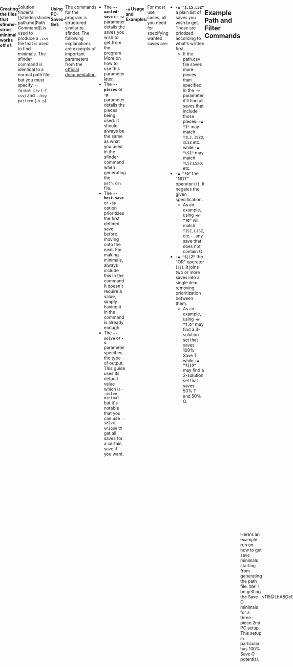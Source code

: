 ```yaml
---
title: Save Minimals
tags:
- Guide
- Minimals
- Solution Finder
---
```

<meta name="description" content="Description, installation, and usage of a program to find the smallest covering set for different saves for a setup with Marfung37's PC-Saves-Get program." />
<style>
header{max-width: 700px; left: 50%; transform: translateX(-50%); padding: 0 2em;}
body{display: flex; justify-content: center;}
.singlePage{width: -webkit-fill-available; max-width: 700px;}
.minimal-graphic{
    display: flex;
    align-items: center;
    justify-content: center;
}
.arrow{font-size: 1.5em; margin: 0.5em;}
@media all and (max-width: 600px){
    .minimal-graphic{flex-direction: column;}
    .arrow{transform: rotate(90deg);}
}
</style>

## Save Minimals
Save minimals are strict minimals, but **saved pieces are prioritized**. That means the program would rather settle for a 3-solution set that has 100% Save <span class="mino">T</span> over a 2-solution set that has 100% Save <span class="mino">O</span> (if you tell it to do so).

The program currently being used can prioritize multiple saves. If you ask for save <span class="mino">T</span> then <span class="mino">O</span> minimals, the solution set will maximize save <span class="mino">T</span> before finding solutions with the next specified save, and so on.
<div class="minimal-graphic">
<table style="width: auto;">
    <tr><th colspan=6>Solution Covers</th></tr>
    <tr style="height: 25px">
        <td style="padding: 0 1ch;">Solution A (Saves <span class="mino">O</span>)</td>
        <td style="width: 25px; padding: 0; background: var(--callout-note)"></td>
        <td style="width: 25px; padding: 0; background: var(--callout-note)"></td>
        <td style="width: 25px; padding: 0; background: var(--callout-note)"></td>
        <td style="width: 25px; padding: 0;"></td>
        <td style="width: 25px; padding: 0;"></td>
    </tr>
    <tr style="height: 25px">
        <td style="padding: 0 1ch;">Solution B (Saves <span class="mino">T</span>)</td>
        <td style="width: 25px; padding: 0; background: var(--callout-note)"></td>
        <td style="width: 25px; padding: 0;"></td>
        <td style="width: 25px; padding: 0; background: var(--callout-note)"></td>
        <td style="width: 25px; padding: 0;"></td>
        <td style="width: 25px; padding: 0;"></td>
    </tr>
    <tr style="height: 25px">
        <td style="padding: 0 1ch;">Solution C (Saves <span class="mino">T</span>)</td>
        <td style="width: 25px; padding: 0;"></td>
        <td style="width: 25px; padding: 0; background: var(--callout-note)"></td>
        <td style="width: 25px; padding: 0; background: var(--callout-note)"></td>
        <td style="width: 25px; padding: 0;"></td>
        <td style="width: 25px; padding: 0;"></td>
    </tr>
    <tr style="height: 25px">
        <td style="padding: 0 1ch;">Solution D (Saves <span class="mino">O</span>)</td>
        <td style="width: 25px; padding: 0;"></td>
        <td style="width: 25px; padding: 0;"></td>
        <td style="width: 25px; padding: 0;"></td>
        <td style="width: 25px; padding: 0; background: var(--callout-note)"></td>
        <td style="width: 25px; padding: 0; background: var(--callout-note)"></td>
    </tr>
    <tr style="height: 25px">
        <td style="padding: 0 1ch;">Solution E (Saves <span class="mino">T</span>)</td>
        <td style="width: 25px; padding: 0;"></td>
        <td style="width: 25px; padding: 0;"></td>
        <td style="width: 25px; padding: 0;"></td>
        <td style="width: 25px; padding: 0; background: var(--callout-note)"></td>
        <td style="width: 25px; padding: 0; background: var(--callout-note)"></td>
    </tr>
</table>
<div><p class="arrow">></p></div>
<table style="width: auto;">
    <tr><th colspan=6>Saves</th></tr>
    <tr style="height: 25px">
        <td style="width: 25px; padding: 0; background: var(--callout-bug)"></td>
        <td style="width: 25px; padding: 0; background: var(--callout-bug)"></td>
        <td style="width: 25px; padding: 0; background: var(--callout-bug)"></td>
        <td style="width: 25px; padding: 0;"></td>
        <td style="width: 25px; padding: 0;"></td>
    </tr>
    <tr style="height: 25px">
        <td style="width: 25px; padding: 0; background: var(--callout-done)"></td>
        <td style="width: 25px; padding: 0;"></td>
        <td style="width: 25px; padding: 0; background: var(--callout-done)"></td>
        <td style="width: 25px; padding: 0;"></td>
        <td style="width: 25px; padding: 0;"></td>
    </tr>
    <tr style="height: 25px">
        <td style="width: 25px; padding: 0;"></td>
        <td style="width: 25px; padding: 0; background: var(--callout-done)"></td>
        <td style="width: 25px; padding: 0; background: var(--callout-done)"></td>
        <td style="width: 25px; padding: 0;"></td>
        <td style="width: 25px; padding: 0;"></td>
    </tr>
    <tr style="height: 25px">
        <td style="width: 25px; padding: 0;"></td>
        <td style="width: 25px; padding: 0;"></td>
        <td style="width: 25px; padding: 0;"></td>
        <td style="width: 25px; padding: 0; background: var(--callout-bug)"></td>
        <td style="width: 25px; padding: 0; background: var(--callout-bug)"></td>
    </tr>
    <tr style="height: 25px">
        <td style="width: 25px; padding: 0;"></td>
        <td style="width: 25px; padding: 0;"></td>
        <td style="width: 25px; padding: 0;"></td>
        <td style="width: 25px; padding: 0; background: var(--callout-done)"></td>
        <td style="width: 25px; padding: 0; background: var(--callout-done)"></td>
    </tr>
</table>
</div>

___
## Finding Save Minimals
Save minimals are currently being found using [Marfung37](https://github.com/Marfung37/)'s [PC-Saves-Get](https://github.com/Marfung37/PC-Saves-Get) program. It requires Python3 and NodeJS and will work off of sfinder's [[sfinder/sfinder path.md|Path Command]] the same way [[sfinder/strict minimals|strict minimals]] do.

#### Downloading Python3:
Go to the [Python3 download page](https://www.python.org/downloads/). It should be a straight-forward installation.
- When installing, **make sure that the option to `Add python.exe to PATH` is enabled** during installation.

#### Downloading NodeJS:
Go to the [NodeJS download page](https://nodejs.org/en/download/). It should be a straight-forward installation.
- When installing, make sure that **`NodeJS` and `npm` are added to PATH**. This appears in the **Custom Setup** step of installation.

#### Installing dependencies:
In a terminal, enter the following separately
- `pip install argparse` for parsing input parameters.
- `npm install tetris-fumen` for working with fumens.
- `npm install -g sfinder-strict-minimal` for generating minimals.

#### Creating the files that sfinder-strict-minimal works off of:
Solution finder's [[sfinder/sfinder path.md|Path Command]] is used to produce a `.csv` file that is used to find minimals. The sfinder command is identical to a normal path file, but you must specify `--format csv` (`-f csv`) and `--key pattern` (`-k p`).

#### Using PC-Saves-Get:
The commands for the program is structured similar to sfinder. The following explanations are excerpts of important parameters from the [official documentation](https://github.com/Marfung37/PC-Saves-Get/blob/main/README.md).
```{title="Example sfinder-saves.py Command"}
py sfinder-saves.py filter -w [Wanted Saves] -p [Pieces Used]
```
- The **`--wanted-save`** or **`-w`** parameter details the saves you wish to get from the program. More on how to use this parameter later.
- The **`--pieces`** or **`-p`** parameter details the pieces being used. It should always be the same as what you used in the sfinder command when generating the `path.csv` file.
- The **`--best-save`** or **`-bs`** option prioritizes the first defined save before moving onto the next. For making minimals, always include this in the command. It doesn't require a value, simply having it in the command is already enough.
- The **`--solve`** or **`-s`** parameter specifies the type of output. This guide uses its default value which is `--solve minimal` but it's notable that you can use `--solve unique` to get all saves for a certain save if you want.

#### **`-w`** Usage and Examples:
For most use cases, all you need for specifying wanted saves are:
- **`-w "I,LS,LSZ"`** a plain list of saves you wish to get. These are priotized according to what's written first.
    - If the path.csv file saves more pieces than specified in the `-w` parameter, it'll find all saves that include those pieces: **`-w "I"`** may match `TILJ`, `ISZO`, `ILSZ` etc. while **`-w "LSZ"`** may match `TLSZ`,`LSZO`, etc.
- **`-w "!O"`** the "NOT" operator (`!`). It negates the given specification.
    - As an example, using **`-w "!O"`** will match `TISZ`, `LJSZ`, etc.-- any save that does not contain <span class="mino">O</span>.
- **`-w "S||Z"`** the "OR" operator (`||`). It joins two or more saves into a single item, removing prioritization between them.
    - As an example, using **`-w "T,O"`** may find a 3-solution set that saves 100% Save <span class="mino">T</span>, while **`-w "T||O"`** may find a 2-solution set that saves 50% <span class="mino">T</span> and 50% <span class="mino">O</span>.
___
## Example Path and Filter Commands
<div class="minimal-graphic" style="display: flex; align-items: center;">
<p>Here's an example run on how to get save minimals starting from generating the path file. We'll be getting the Save <span class="mino">O</span> minimals for a three-piece 2nd PC setup. This setup in particular has 100% Save <span class="mino">O</span> potential.</p>
<div style="flex-shrink: 0"><figfumen clipboard="false">v115@LhA8GeC8FeD8AeD8JeAgH</fumen></div>
</div>

Don't forget `-f csv` and `-k p`. Take note of the `-p` parameter as this will be also used in the filter command. This should create a file in the `/output/` folder named `path.csv`.
```{title="Example Path Command"}
Input:
java -jar sfinder.jar path -t v115@LhA8GeC8FeD8AeD8JeAgH -p T,*! -f csv -k p

Output:
...
perfect clear percent
  -> success = 100.00% (5040/5040)
```

From this you can already find minimals. Don't forget `-bs` and to re-use the `-p` parameter that was used in the path command.
```{title="Example Filter Command"}
py sfinder-saves.py filter -w 'O' -p T,*! -bs
```

The resulting minimals should be the following:
<div style="text-align: center">
<br>
<figfumen clipboard="false" size=15>v115@9gywR4whBthlxwR4A8whg0BtglxwC8whi0glwwD8wh?D8JeAgWaAWBwKB3ngHBFbcRASUzABWIaHBQecRAylAAA</figfumen>
<figfumen clipboard="false" size=15>v115@9gilR4whzwglAtR4A8whg0ywBtC8whi0wwAtD8whD8?JeAgWaAV+f2A1ngHBFbcRASEROBSOaHBQecRAylAAA</figfumen>
<br>
<figfumen clipboard="false" size=15>v115@9gilR4whwwi0glAtR4A8whywg0BtC8whzwAtD8whD8?JeAgWaA0FIOByngHBFbcRASEhHBQRaHBQecRAylAAA</figfumen>
<figfumen clipboard="false" size=15>v115@9gywR4whgli0xwR4A8whglBtg0xwC8whhlBtwwD8wh?D8JeAgWaAUBwKB3ngHBFbcRASExABVLaHBQecRAylAAA</figfumen>
</div>

The setup also has a 42.46% chance for saving <span class="mino">T</span>, so here's a second example filter command:
```{title="Example Filter Command"}
py sfinder-saves.py filter -w 'T,O' -p T,*! -bs
```

The resulting minimals should be the following. If you double-check with cover, this set ,does max out the setup's potential 42.46% save <span class="mino">T</span> before filling in the rest of the missing cover with save <span class="mino">O</span>.
<br>
<div style="text-align: center">
<figfumen clipboard="false" size=15>v115@9gBtywwhh0R4wwBtwwA8whg0R4glxwC8whg0ilwwD8?whD8JeAgWaA0CwKB2ngHBFbcRASEJEBQLaHBQecRAylAAA</figfumen>
<figfumen clipboard="false" size=15>v115@9gywR4whBthlxwR4A8whg0BtglxwC8whi0glwwD8wh?D8JeAgWaA08HOB1ngHBFbcRASEZ9AwPaHBQecRAylAAA</figfumen>
<figfumen clipboard="false" size=15>v115@9gywR4whgli0xwR4A8whglBtg0xwC8whhlBtwwD8wh?D8JeAgWaAT4f2A4ngHBFbcRAS0eHBRRaHBQecRAylAAA</figfumen>
<figfumen clipboard="false" size=15>v115@9gwhh0R4Btilwhg0R4A8wwBtRpwhg0C8xwglRpwhD8?wwD8JeAgWaASEYHB3ngHBFbcRAS0GEBUIaHBQecRAylAAA</figfumen>
<figfumen clipboard="false" size=15>v115@9gilR4whi0wwglAtR4A8whRpxwBtC8whRpg0wwAtD8?whD8JeAgWZAxFg2A1ngHBFbcRAS0ILBwmv2AUo78AZAAAA</figfumen>
<figfumen clipboard="false" size=15>v115@9gilR4i0RpglAtR4A8wwzhBtC8xwg0RpAtD8wwD8Je?AgWYAZlf9AFrnRASo78AYe22AvfEEBwnAVB</figfumen>
<figfumen clipboard="false" size=15>v115@9gilR4wwzhglAtR4A8i0RpBtC8xwg0RpAtD8wwD8Je?AgWYASFrRBFrnRASo78A45o2AvfEEBwnAVB</figfumen>
</div>
<hr>
<div class="credits">
	<div class="stat">
		<h4>Credits</h4>
		<ul>
			<li><strong>Writer</strong>: Hsterts</li>
			<li><strong>Consultation</strong>: Marfung37, smdbs, torchlight</li>
		</ul>
		<h4>References</h4>
		<ul>
			<li>
                <strong>Save Minimals</strong>: <a href="https://github.com/marfung27/">Marfung37</a><br>
                <ul><li><a href="https://github.com/marfung37/PC-Saves-Get/">PC-Saves-Get</a></li></ul>
            </li>
		</ul>
	</div>
</div>
